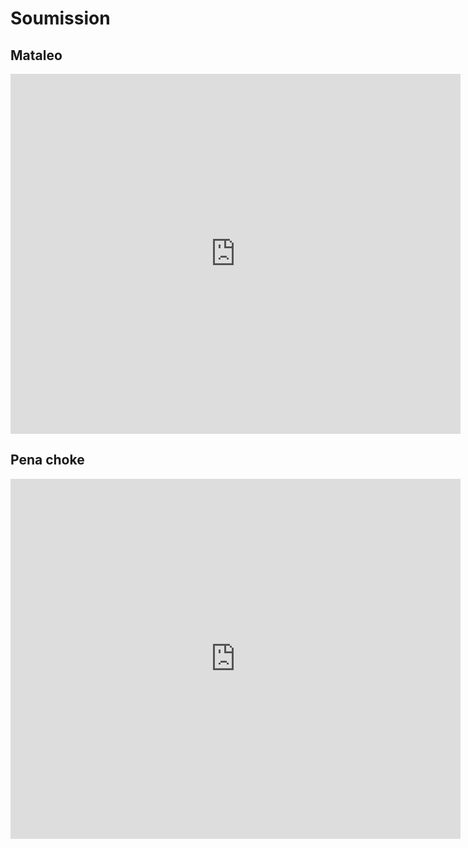 # Soumission

## Mataleo

<iframe
 width="720"
 height="576"
 src="https://youtube.com/embed/8MpFS5wvSAM"
 title="YouTube video player"
 frameborder="0"
 allow="accelerometer; autoplay; clipboard-write; encrypted-media; gyroscope; picture-in-picture"
 allowfullscreen>
</iframe>

## Pena choke


<iframe
 width="720"
 height="576"
 src="https://youtube.com/embed/gbERBuKwKMs"
 title="YouTube video player"
 frameborder="0"
 allow="accelerometer; autoplay; clipboard-write; encrypted-media; gyroscope; picture-in-picture"
 allowfullscreen>
</iframe>